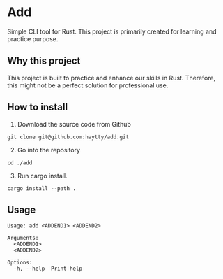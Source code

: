 # Add
Simple CLI tool for Rust. This project is primarily created for learning and practice purpose.

## Why this project
This project is built to practice and enhance our skills in Rust. Therefore, this might not be a perfect solution for professional use.

## How to install
1. Download the source code from Github
```
git clone git@github.com:haytty/add.git
```
2. Go into the repository
```
cd ./add
```
3. Run cargo install.
```
cargo install --path .
```

## Usage
```
Usage: add <ADDEND1> <ADDEND2>

Arguments:
  <ADDEND1>  
  <ADDEND2>  

Options:
  -h, --help  Print help
```
